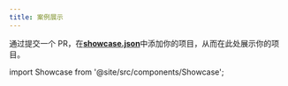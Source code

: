 ```yaml
---
title: 案例展示
---
```


通过提交一个 PR，在[**showcase.json**](https://https://github.com/alovajs/alovajs.github.io/blob/main/showcase.json)中添加你的项目，从而在此处展示你的项目。

import Showcase from '@site/src/components/Showcase';

<Showcase />
